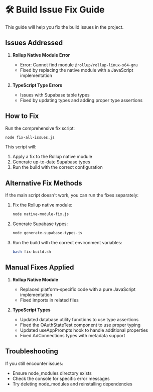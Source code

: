 
# 🛠️ Build Issue Fix Guide

This guide will help you fix the build issues in the project.

## Issues Addressed

1. **Rollup Native Module Error**
   - Error: Cannot find module `@rollup/rollup-linux-x64-gnu`
   - Fixed by replacing the native module with a JavaScript implementation

2. **TypeScript Type Errors**
   - Issues with Supabase table types
   - Fixed by updating types and adding proper type assertions

## How to Fix

Run the comprehensive fix script:

```bash
node fix-all-issues.js
```

This script will:
1. Apply a fix to the Rollup native module
2. Generate up-to-date Supabase types
3. Run the build with the correct configuration

## Alternative Fix Methods

If the main script doesn't work, you can run the fixes separately:

1. Fix the Rollup native module:
   ```bash
   node native-module-fix.js
   ```

2. Generate Supabase types:
   ```bash
   node generate-supabase-types.js
   ```

3. Run the build with the correct environment variables:
   ```bash
   bash fix-build.sh
   ```

## Manual Fixes Applied

1. **Rollup Native Module**
   - Replaced platform-specific code with a pure JavaScript implementation
   - Fixed imports in related files

2. **TypeScript Types**
   - Updated database utility functions to use type assertions
   - Fixed the OAuthStateTest component to use proper typing
   - Updated useAppPrompts hook to handle additional properties
   - Fixed AdConnections types with metadata support

## Troubleshooting

If you still encounter issues:
- Ensure node_modules directory exists
- Check the console for specific error messages
- Try deleting node_modules and reinstalling dependencies
